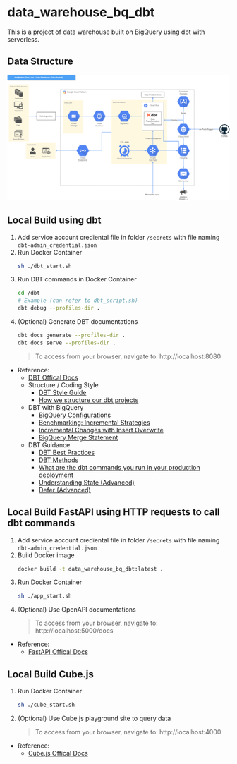 # data_warehouse_bq_dbt
This is a project of data warehouse built on BigQuery using dbt with serverless.

## Data Structure
![data structure diagram](./data_structure.png)

## Local Build using dbt
1. Add service account crediental file in folder `/secrets` with file naming `dbt-admin_credential.json`
2. Run Docker Container
    ```zsh
    sh ./dbt_start.sh
    ```
3. Run DBT commands in Docker Container 
    ```zsh
    cd /dbt
    # Example (can refer to dbt_script.sh)
    dbt debug --profiles-dir .
    ```
4. (Optional) Generate DBT documentations
    ```zsh
    dbt docs generate --profiles-dir .
    dbt docs serve --profiles-dir .
    ```
    >   To access from your browser, navigate to:  http://localhost:8080

-   Reference:
    -   [DBT Offical Docs](https://docs.getdbt.com/docs/introduction)
    -   Structure / Coding Style
        -   [DBT Style Guide](https://github.com/dbt-labs/corp/blob/master/dbt_style_guide.md)
        -   [How we structure our dbt projects](https://discourse.getdbt.com/t/how-we-structure-our-dbt-projects/355)
    -   DBT with BigQuery
        -   [BigQuery Configurations](https://docs.getdbt.com/reference/resource-configs/bigquery-configs#use-project-and-dataset-in-configurations)
        -   [Benchmarking: Incremental Strategies](https://discourse.getdbt.com/t/benchmarking-incremental-strategies-on-bigquery/981)
        -   [Incremental Changes with Insert Overwrite](https://discourse.getdbt.com/t/bigquery-dbt-incremental-changes/982)
        -   [BigQuery Merge Statement](https://cloud.google.com/bigquery/docs/reference/standard-sql/dml-syntax#merge_statement)
    -   DBT Guidance
        -   [DBT Best Practices](https://docs.getdbt.com/docs/guides/best-practices)
        -   [DBT Methods](https://docs.getdbt.com/reference/node-selection/methods)
        -   [What are the dbt commands you run in your production deployment](https://discourse.getdbt.com/t/what-are-the-dbt-commands-you-run-in-your-production-deployment-of-dbt/366)
        -   [Understanding State (Advanced)](https://docs.getdbt.com/docs/guides/understanding-state)
        -   [Defer (Advanced)](https://docs.getdbt.com/reference/node-selection/defer)


## Local Build FastAPI using HTTP requests to call dbt commands
1. Add service account crediental file in folder `/secrets` with file naming `dbt-admin_credential.json`
2. Build Docker image
    ```zsh
    docker build -t data_warehouse_bq_dbt:latest .
    ```
3. Run Docker Container
    ```zsh
    sh ./app_start.sh
    ```
4. (Optional) Use OpenAPI documentations
    >   To access from your browser, navigate to:  http://localhost:5000/docs

-   Reference:
    -   [FastAPI Offical Docs](https://fastapi.tiangolo.com/)


## Local Build Cube.js
1. Run Docker Container
    ```zsh
    sh ./cube_start.sh
    ```
2. (Optional) Use Cube.js playground site to query data
    >   To access from your browser, navigate to:  http://localhost:4000

-   Reference:
    -   [Cube.js Offical Docs](https://cube.dev/docs/introduction)


